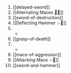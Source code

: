 1. [[delayed-sword]]
2. [[Alternating Maces 🔄✊]]
3. [[sword-of-destruction]]
4. [[Deflecting Hammer 💥🔨]]
5. -
6. [[grasp-of-death]]
7. -
8. [[mace-of-aggression]]
9. [[Attacking Mace 💥👊]]
10. [[sword-and-hammer]]
